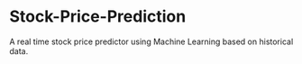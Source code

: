 # Stock-Price-Prediction
A real time stock price predictor using Machine Learning based on historical data.
